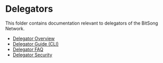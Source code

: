 # Delegators 

This folder contains documentation relevant to delegators of the BitSong Network. 

- [Delegator Overview](./overview.md)
- [Delegator Guide (CLI)](./delegator-guide-cli.md)
- [Delegator FAQ](./delegator-faq.md)
- [Delegator Security](./delegator-security.md)